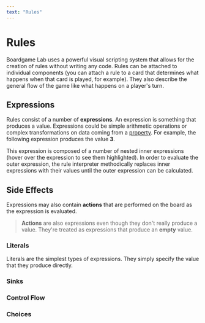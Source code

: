 ```yaml
---
text: "Rules"
---
```


# Rules

Boardgame Lab uses a powerful visual scripting system that allows for the creation of rules
without writing any code. Rules can be attached to individual components
(you can attach a rule to a card that determines what happens when that card is played, for example).
They also describe the general flow of the game like what happens on a player's turn.

## Expressions

Rules consist of a number of **expressions**. An expression
is something that produces a value. Expressions could be simple arithmetic operations
or complex transformations on data coming from a [property](./properties). For example,
the following expression produces the value **3**.

<Expression expression={expr}></Expression>

This expression is composed of a number of nested inner expressions (hover over the
expression to see them highlighted). In order to evaluate the outer expression,
the rule interpreter methodically replaces inner expressions with their values
until the outer expression can be calculated.

## Side Effects

Expressions may also contain **actions** that are performed on the board as the
expression is evaluated.

> **Actions** are also expressions even though they don't really produce a value.
> They're treated as expressions that produce an **empty** value.

### Literals

Literals are the simplest types of expressions. They simply specify the value that
they produce directly.

<Expression expression={literal1}></Expression>

<Expression expression={literal2}></Expression>

### Sinks

### Control Flow

### Choices


<Editor rule={rule} debug={true}></Editor>

<script>
  import Editor from "../../../../editor/src/components/automation/rule/EphemeralEditor.svelte";
  import Expression from "../../../../editor/src/components/automation/rule/ExpressionViewer.svelte";

  const literal1 = {
    "id": "expr-1",
    "body": {
      "literal": {
        "integer": 5
      }
    }
  };

  const literal2 = {
    "id": "expr-1",
    "body": {
      "literal": {
        "text": "some text"
      }
    }
  };

  const expr = {
    "id": "lYpV7NwnC",
    "isRoot": false,
    "body": {
      "op": {
        "binary": {
          "op": "add",
          "arg1": {
            "id": "expr-1",
            "isRoot": false,
            "body": {
              "literal": {
                "integer": 1
              }
            }
          },
          "arg2": {
            "id": "SHldoAkiF",
            "isRoot": false,
            "body": {
              "op": {
                "binary": {
                  "op": "divide",
                  "arg1": {
                    "id": "expr-1arg2",
                    "isRoot": false,
                    "body": {
                      "literal": {
                        "integer": 4
                      }
                    }
                  },
                  "arg2": {
                    "id": "expr-1arg2arg2",
                    "isRoot": false,
                    "body": {
                      "literal": {
                        "integer": 2
                      }
                    }
                  }
                }
              }
            }
          }
        }
      }
    }
  };

  const rule = {
    "id": "id",
    "name": "",
    "value": {
      "block": {
        "id": "block-1",
        "isRoot": true,
        "body": {
          "block": {
            "steps": {
              "1": {
                "id": "step-1",
                "expression": {
                  "id": "expr-1",
                  "body": "empty",
                }
              }
            }
          }
        }
      }
    }
  };
</script>
